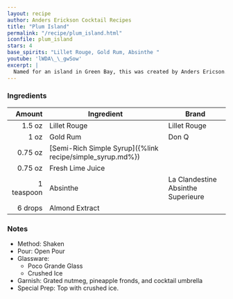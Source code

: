 ```yaml
---
layout: recipe
author: Anders Erickson Cocktail Recipes
title: "Plum Island"
permalink: "/recipe/plum_island.html"
iconfile: plum_island
stars: 4
base_spirits: "Lillet Rouge, Gold Rum, Absinthe "
youtube: 'lWDA\_\_gwSow'
excerpt: |
  Named for an island in Green Bay, this was created by Anders Ericson.
---
```


### Ingredients

|     Amount | Ingredient                                                | Brand                              |
| ---------: | --------------------------------------------------------- | ---------------------------------- |
|     1.5 oz | Lillet Rouge                                              | Lillet Rouge                       |
|       1 oz | Gold Rum                                                  | Don Q                              |
|    0.75 oz | [Semi-Rich Simple Syrup]({%link recipe/simple_syrup.md%}) |
|    0.75 oz | Fresh Lime Juice                                          |
| 1 teaspoon | Absinthe                                                  | La Clandestine Absinthe Superieure |
|    6 drops | Almond Extract                                            |

### Notes

- Method: Shaken
- Pour: Open Pour
- Glassware:
  - Poco Grande Glass
  - Crushed Ice
- Garnish: Grated nutmeg, pineapple fronds, and cocktail umbrella
- Special Prep: Top with crushed ice.
